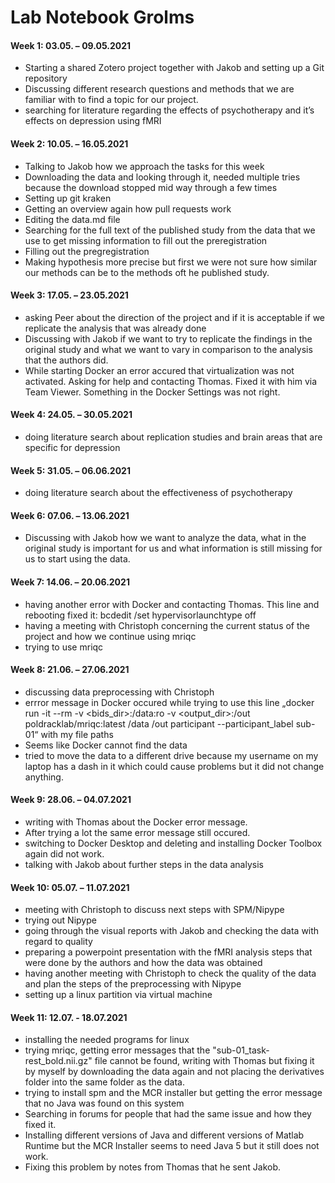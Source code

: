 # Lab Notebook Grolms
#### Week 1: 03.05. – 09.05.2021
- Starting a shared Zotero project together with Jakob and setting up a Git repository
- Discussing different research questions and methods that we are familiar with to find a topic for our project.
- searching for literature regarding the effects of psychotherapy and it’s effects on depression using fMRI

#### Week 2: 10.05. – 16.05.2021
-	Talking to Jakob how we approach the tasks for this week
-	Downloading the data and looking through it, needed multiple tries because the download stopped mid way through a few times
-	Setting up git kraken
-	Getting an overview again how pull requests work
-	Editing the data.md file
-	Searching for the full text of the published study from the data that we use to get missing information to fill out the preregistration
-	Filling out the pregregistration
-	Making hypothesis more precise but first we were not sure how similar our methods can be to the methods oft he published study.

#### Week 3: 17.05. – 23.05.2021
- asking Peer about the direction of the project and if it is acceptable if we replicate the analysis that was already done
- Discussing with Jakob if we want to try to replicate the findings in the original study and what we want to vary in comparison to the analysis that the authors did.
- While starting Docker an error accured that virtualization was not activated. Asking for help and contacting Thomas. Fixed it with him via Team Viewer. Something in the Docker Settings was not right.

#### Week 4: 24.05. – 30.05.2021
- doing literature search about replication studies and brain areas that are specific for depression

#### Week 5: 31.05. – 06.06.2021
- doing literature search about the effectiveness of psychotherapy

#### Week 6: 07.06. – 13.06.2021 
- Discussing with Jakob how we want to analyze the data, what in the original study is important for us and what information is still missing for us to start using the data.

#### Week 7: 14.06. – 20.06.2021
- having another error with Docker and contacting Thomas. This line and rebooting fixed it: bcdedit /set hypervisorlaunchtype off
- having a meeting with Christoph concerning the current status of the project and how we continue using mriqc
- trying to use mriqc

#### Week 8: 21.06. – 27.06.2021
- discussing data preprocessing with Christoph
- errror message in Docker occured while trying to use this line „docker run -it --rm -v <bids_dir>:/data:ro -v <output_dir>:/out poldracklab/mriqc:latest /data /out participant --participant_label sub-01“ with my file paths
- Seems like Docker cannot find the data
- tried to move the data to a different drive because my username on my laptop has a dash in it which could cause problems but it did not change anything.

#### Week 9: 28.06. – 04.07.2021
- writing with Thomas about the Docker error message.
- After trying a lot the same error message still occured.
- switching to Docker Desktop and deleting and installing Docker Toolbox again did not work.
- talking with Jakob about further steps in the data analysis

#### Week 10: 05.07. – 11.07.2021
- meeting with Christoph to discuss next steps with SPM/Nipype
- trying out Nipype
- going through the visual reports with Jakob and checking the data with regard to quality
- preparing a powerpoint presentation with the fMRI analysis steps that were done by the authors and how the data was obtained
- having another meeting with Christoph to check the quality of the data and plan the steps of the preprocessing with Nipype
- setting up a linux partition via virtual machine

#### Week 11: 12.07. - 18.07.2021
- installing the needed programs for linux
- trying mriqc, getting error messages that the "sub-01_task-rest_bold.nii.gz" file cannot be found, writing with Thomas but fixing it by myself by downloading the data again and not placing the derivatives folder into the same folder as the data.
-  trying to install spm and the MCR installer but getting the error message that no Java was found on this system
-  Searching in forums for people that had the same issue and how they fixed it.
-  Installing different versions of Java and different versions of Matlab Runtime but the MCR Installer seems to need Java 5 but it still does not work.
-  Fixing this problem by notes from Thomas that he sent Jakob.
